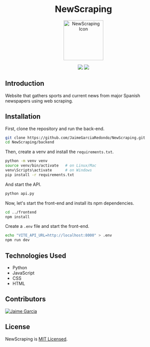 <h1 align="center"> NewScraping </h1>
<p align="center">
  <img align="center" width="128" height="128" alt="NewScraping Icon" src="https://github.com/user-attachments/assets/cae2a255-3551-4000-8d0f-72828e54b093" />
</p>

<p align="center">
  <img src="https://img.shields.io/badge/Status-Finished-green">
  <img src="https://img.shields.io/badge/License-MIT-red">
</p>

## Introduction
Website that gathers sports and current news from major Spanish newspapers using web scraping.

## Installation

First, clone the repository and run the back-end.

```bash
git clone https://github.com/JaimeGarciaRedondo/NewScraping.git
cd NewScraping/backend
```

Then, create a venv and install the `requirements.txt`.

```bash
python -m venv venv
source venv/bin/activate   # on Linux/Mac
venv\Scripts\activate      # on Windows
pip install -r requirements.txt
```

And start the API.

```bash
python api.py
```

Now, let's start the front-end and install its npm dependencies.

```bash
cd ../frontend
npm install
```

Create a `.env` file and start the front-end.
```bash
echo "VITE_API_URL=http://localhost:8000" > .env
npm run dev
```

## Technologies Used
- Python
- JavaScript
- CSS
- HTML

## Contributors
[![Jaime Garcia](https://github.com/JaimeGarciaRedondo.png?size=10)](https://github.com/JaimeGarciaRedondo)

## License
NewScraping is [MIT Licensed](LICENSE).
